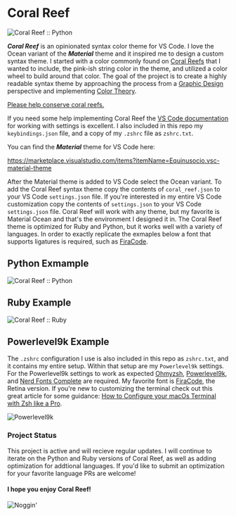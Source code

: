 # Coral Reef
![Coral Reef :: Python](https://i.imgur.com/gOM1hR5.png)

**_Coral Reef_** is an opinionated syntax color theme for VS Code. I love the Ocean variant of the **_Material_** theme and it inspired me to design a custom syntax theme. I started with a color commonly found on [Coral Reefs](https://en.wikipedia.org/wiki/Coral_reef) that I wanted to include, the pink-ish string color in the theme, and utilized a color wheel to build around that color. The goal of the project is to create a highly readable syntax theme by approaching the process from a [Graphic Design](https://en.wikipedia.org/wiki/Graphic_design) perspective and implementing [Color Theory](https://www.canva.com/colors/color-wheel/).

[Please help conserve coral reefs.](https://www.nature.org/en-us/what-we-do/our-priorities/protect-water-and-land/land-and-water-stories/8-easy-ways-you-can-help-coral-reefs/)

If you need some help implementing Coral Reef the [VS Code documentation](https://vscode.readthedocs.io/en/latest/getstarted/settings/) for working with settings is excellent. I also included in this repo my `keybindings.json` file, and a copy of my `.zshrc` file as `zshrc.txt`.

You can find the **_Material_** theme for VS Code here:

https://marketplace.visualstudio.com/items?itemName=Equinusocio.vsc-material-theme

After the Material theme is added to VS Code select the Ocean variant. To add the Coral Reef syntax theme copy the contents of `coral_reef.json` to your VS Code `settings.json` file. If you're interested in my entire VS Code customization copy the contents of `settings.json` to your VS Code `settings.json` file. Coral Reef will work with any theme, but my favorite is Material Ocean and that's the environment I designed it in. The Coral Reef theme is optimized for Ruby and Python, but it works well with a variety of languages. In order to exactly replicate the exmaples below a font that supports ligatures is required, such as [FiraCode](https://github.com/ryanoasis/nerd-fonts/tree/master/patched-fonts/FiraCode).

## Python Exmample

![Coral Reef :: Python](https://i.imgur.com/3XOg1Wq.png)


## Ruby Example

![Coral Reef :: Ruby](https://i.imgur.com/ofRkIHf.png)

## Powerlevel9k Example

The `.zshrc` configuration I use is also included in this repo as `zshrc.txt`, and it contains my entire setup. Within that setup are my `Powerlevel9k` settings. For the Powerlevel9k settings to work as expected [Ohmyzsh](https://ohmyz.sh/), [Powerlevel9k](https://github.com/Powerlevel9k/powerlevel9k), and [Nerd Fonts Complete](https://github.com/ryanoasis/nerd-fonts) are required. My favorite font is [FiraCode](https://github.com/ryanoasis/nerd-fonts/tree/master/patched-fonts/FiraCode), the Retina version. If you're new to customizing the terminal check out this great article for some guidance: [How to Configure your macOs Terminal with Zsh like a Pro](https://www.freecodecamp.org/news/how-to-configure-your-macos-terminal-with-zsh-like-a-pro-c0ab3f3c1156/).

![Powerlevel9k](https://i.imgur.com/2ic4bDU.png)

### Project Status

This project is active and will recieve regular updates. I will continue to iterate on the Python and Ruby versions of Coral Reef, as well as adding optimization for addtional languages. If you'd like to submit an optimization for your favorite language PRs are welcome!

#### I hope you enjoy Coral Reef!

![Noggin'](https://media.giphy.com/media/130tpGOM5LYNjO/giphy.gif)
